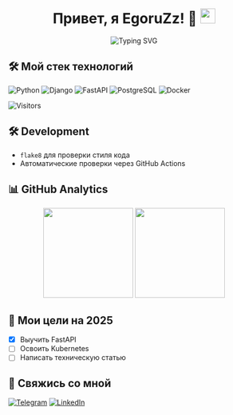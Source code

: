 <h1 align="center"> 
  Привет, я EgoruZz! 👋
  <img src="https://media.giphy.com/media/hvRJCLFzcasrR4ia7z/giphy.gif" width="30px"/>
</h1>

<p align="center">
  <img src="https://readme-typing-svg.demolab.com?font=Fira+Code&pause=1000&color=22D3F7&center=true&vCenter=true&width=435&lines=Backend+Developer;Open-Source+Enthusiast;Tech+Writer" alt="Typing SVG" />
</p>

## 🛠 Мой стек технологий

![Python](https://img.shields.io/badge/-Python-3776AB?logo=python&logoColor=white)
![Django](https://img.shields.io/badge/-Django-092E20?logo=django&logoColor=white)
![FastAPI](https://img.shields.io/badge/-FastAPI-009688?logo=fastapi&logoColor=white)
![PostgreSQL](https://img.shields.io/badge/-PostgreSQL-4169E1?logo=postgresql&logoColor=white)
![Docker](https://img.shields.io/badge/-Docker-2496ED?logo=docker&logoColor=white)

![Visitors](https://visitor-badge.glitch.me/badge?page_id=EgoruZz.EgoruZz)

## 🛠️ Development

- `flake8` для проверки стиля кода
- Автоматические проверки через GitHub Actions

## 📊 GitHub Analytics

<div align="center">
  <img height="180em" src="https://github-readme-stats.vercel.app/api?username=EgoruZz&show_icons=true&theme=radical" />
  <img height="180em" src="https://github-readme-stats.vercel.app/api/top-langs/?username=EgoruZz&layout=compact&theme=radical" />
</div>

## 🎯 Мои цели на 2025
- [x] Выучить FastAPI
- [ ] Освоить Kubernetes
- [ ] Написать техническую статью

## 🤝 Свяжись со мной
[![Telegram](https://img.shields.io/badge/-Telegram-26A5E4?logo=telegram&logoColor=white)](https://t.me/your_username)
[![LinkedIn](https://img.shields.io/badge/-LinkedIn-0A66C2?logo=linkedin&logoColor=white)](https://linkedin.com/in/your_username)
